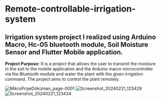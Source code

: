# Remote-controllable-irrigation-system
## Irrigation system project I realized using Arduino Macro, Hc-05 bluetooth module, Soil Moisture Sensor and Flutter Mobile application.
**Project Purpose:** It is a project that allows the user to transmit the moisture in the soil to the mobile application and the Arduino macro microcontroller via the Bluetooth module and water the plant with the given irrigation command. The project aims to control the plant remotely.

![MikroProjeDöküman_page-0001](https://github.com/muhammedgmbsg/Remote-controllable-irrigation-system/assets/95706061/43dc3b39-41ab-4d77-a8ce-988d1fb99a65)
![Screenshot_20240221_123429](https://github.com/muhammedgmbsg/Remote-controllable-irrigation-system/assets/95706061/8872755e-dd7f-4674-a76b-327d23f45f5b)
![Screenshot_20240221_123434](https://github.com/muhammedgmbsg/Remote-controllable-irrigation-system/assets/95706061/4fa5db78-f9dd-4be5-8100-2a8f78e82d19)
